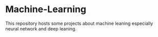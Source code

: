 # Machine-Learning
This repository hosts some projects about machine leaning especially neural network and deep leaning.